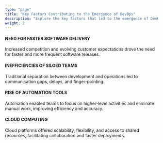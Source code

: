 ```yaml
---
type: "page"
title: "Key Factors Contributing to the Emergence of DevOps"
description: "Explore the key factors that led to the emergence of DevOps, including the need for faster software delivery, improved collaboration, and enhanced reliability."
weight: 2
---
```


#### NEED FOR FASTER SOFTWARE DELIVERY
Increased competition and evolving customer expectations drove the need for faster and more frequent software releases.

#### INEFFICIENCIES OF SILOED TEAMS
Traditional separation between development and operations led to communication gaps, delays, and finger-pointing.

#### RISE OF AUTOMATION TOOLS
Automation enabled teams to focus on higher-level activities and eliminate manual work, improving efficiency and accuracy.

#### CLOUD COMPUTING
Cloud platforms offered scalability, flexibility, and access to shared resources, facilitating collaboration and faster deployments.